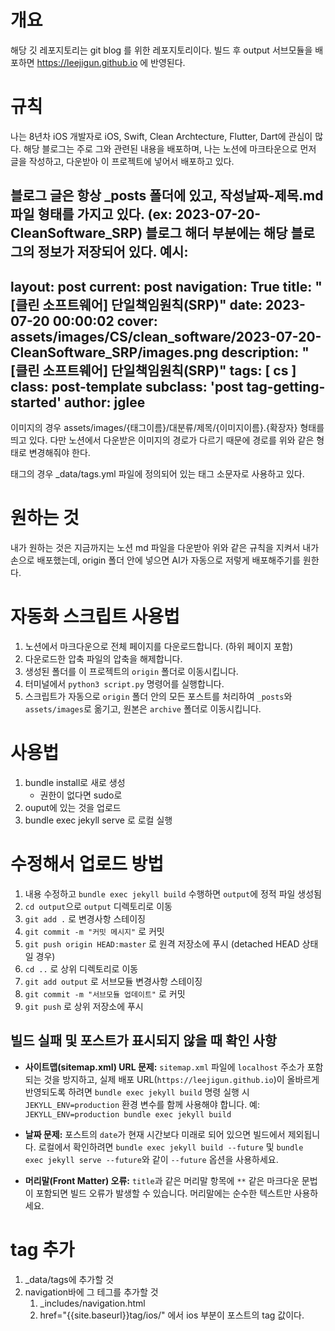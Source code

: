 
# 개요
해당 깃 레포지토리는 git blog 를 위한 레포지토리이다.
빌드 후 output 서브모듈을 배포하면 https://leejigun.github.io 에 반영된다.

# 규칙
나는 8년차 iOS 개발자로 iOS, Swift, Clean Archtecture, Flutter, Dart에 관심이 많다.
해당 블로그는 주로 그와 관련된 내용을 배포하며, 나는 노션에 마크타운으로 먼저 글을 작성하고, 다운받아 이 프로젝트에 넣어서 배포하고 있다.

블로그 글은 항상 _posts 폴더에 있고, 작성날짜-제목.md 파일 형태를 가지고 있다. (ex: 2023-07-20-CleanSoftware_SRP)
블로그 해더 부분에는 해당 블로그의 정보가 저장되어 있다.
예시: 
---
layout: post
current: post
navigation: True
title:  "[클린 소프트웨어] 단일책임원칙(SRP)"
date:   2023-07-20 00:00:02
cover: assets/images/CS/clean_software/2023-07-20-CleanSoftware_SRP/images.png
description: "[클린 소프트웨어] 단일책임원칙(SRP)"
tags: [ cs ]
class: post-template
subclass: 'post tag-getting-started'
author: jglee
---

이미지의 경우 assets/images/{태그이름}/대분류/제목/{이미지이름}.{확장자} 형태를 띄고 있다.
다만 노션에서 다운받은 이미지의 경로가 다르기 때문에 경로를 위와 같은 형태로 변경해줘야 한다.

태그의 경우 _data/tags.yml 파일에 정의되어 있는 태그 소문자로 사용하고 있다.

# 원하는 것
내가 원하는 것은 지금까지는 노션 md 파일을 다운받아 위와 같은 규칙을 지켜서 내가 손으로 배포했는데, origin 폴더 안에 넣으면 AI가 자동으로 저렇게 배포해주기를 원한다.

# 자동화 스크립트 사용법
1. 노션에서 마크다운으로 전체 페이지를 다운로드합니다. (하위 페이지 포함)
2. 다운로드한 압축 파일의 압축을 해제합니다.
3. 생성된 폴더를 이 프로젝트의 `origin` 폴더로 이동시킵니다.
4. 터미널에서 `python3 script.py` 명령어를 실행합니다.
5. 스크립트가 자동으로 `origin` 폴더 안의 모든 포스트를 처리하여 `_posts`와 `assets/images`로 옮기고, 원본은 `archive` 폴더로 이동시킵니다.

# 사용법
1. bundle install로 새로 생성
    * 권한이 없다면 sudo로
2. ouput에 있는 것을 업로드
3. bundle exec jekyll serve 로 로컬 실행

# 수정해서 업로드 방법
1. 내용 수정하고 `bundle exec jekyll build` 수행하면 `output`에 정적 파일 생성됨
2. `cd output`으로 `output` 디렉토리로 이동
3. `git add .` 로 변경사항 스테이징
4. `git commit -m "커밋 메시지"` 로 커밋
5. `git push origin HEAD:master` 로 원격 저장소에 푸시 (detached HEAD 상태일 경우)
6. `cd ..` 로 상위 디렉토리로 이동
7. `git add output` 로 서브모듈 변경사항 스테이징
8. `git commit -m "서브모듈 업데이트"` 로 커밋
9. `git push` 로 상위 저장소에 푸시

## 빌드 실패 및 포스트가 표시되지 않을 때 확인 사항
- **사이트맵(sitemap.xml) URL 문제:** `sitemap.xml` 파일에 `localhost` 주소가 포함되는 것을 방지하고, 실제 배포 URL(`https://leejigun.github.io`)이 올바르게 반영되도록 하려면 `bundle exec jekyll build` 명령 실행 시 `JEKYLL_ENV=production` 환경 변수를 함께 사용해야 합니다. 예: `JEKYLL_ENV=production bundle exec jekyll build`


- **날짜 문제:** 포스트의 `date`가 현재 시간보다 미래로 되어 있으면 빌드에서 제외됩니다. 로컬에서 확인하려면 `bundle exec jekyll build --future` 및 `bundle exec jekyll serve --future`와 같이 `--future` 옵션을 사용하세요.
- **머리말(Front Matter) 오류:** `title`과 같은 머리말 항목에 `**` 같은 마크다운 문법이 포함되면 빌드 오류가 발생할 수 있습니다. 머리말에는 순수한 텍스트만 사용하세요.

# tag 추가
1. _data/tags에 추가할 것
2. navigation바에 그 테그를 추가할 것
   1. _includes/navigation.html
   2. href="{{site.baseurl}}tag/ios/" 에서 ios 부분이 포스트의 tag 값이다.